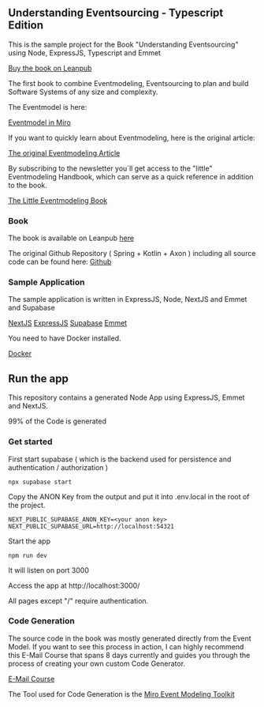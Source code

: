 ## Understanding Eventsourcing - Typescript Edition

This is the sample project for the Book "Understanding Eventsourcing" using Node, ExpressJS, Typescript and Emmet

[Buy the book on Leanpub](https://leanpub.com/eventmodeling-and-eventsourcing)

The first book to combine Eventmodeling, Eventsourcing to plan and build Software Systems of any size and complexity.

The Eventmodel is here:

[Eventmodel in Miro](https://miro.com/app/board/uXjVKvTN_NQ=/)

If you want to quickly learn about Eventmodeling, here is the original article:

[The original Eventmodeling Article](https://eventmodeling.org/posts/what-is-event-modeling/)

By subscribing to the newsletter you´ll get access to the "little" Eventmodeling Handbook, which can serve as a quick reference in addition to the book.

[The Little Eventmodeling Book](https://newsletter.nebulit.de/)

### Book

The book is available on Leanpub [here](https://eventmodelers.de/das-eventsourcing-buch)

The original Github Repository ( Spring + Kotlin + Axon ) including all source code can be found here:
[Github](https://github.com/dilgerma/eventsourcing-book)

### Sample Application

The sample application is written in ExpressJS, Node, NextJS and Emmet and Supabase

[NextJS](https://nextjs.org/)
[ExpressJS](https://expressjs.com/)
[Supabase](https://supabase.com/)
[Emmet](https://event-driven-io.github.io/emmett/getting-started.html)

You need to have Docker installed.

[Docker](https://www.docker.com/)

## Run the app

This repository contains a generated Node App using ExpressJS, Emmet and NextJS.

99% of the Code is generated

### Get started

First start supabase ( which is the backend used for persistence and authentication / authorization )

```
npx supabase start 
```

Copy the ANON Key from the output and put it into .env.local in the root of the project.

```
NEXT_PUBLIC_SUPABASE_ANON_KEY=<your anon key>
NEXT_PUBLIC_SUPABASE_URL=http://localhost:54321
```

Start the app

```
npm run dev
```

It will listen on port 3000

Access the app at http://localhost:3000/

All pages except "/" require authentication.


### Code Generation

The source code in the book was mostly generated directly from the Event Model. If you want to see this process in action, I can highly
recommend this E-Mail Course that spans 8 days currently and guides you through the process of creating your own custom Code Generator.

[E-Mail Course](https://newsletter.nebulit.de/generator)

The Tool used for Code Generation is the [Miro Event Modeling Toolkit](https://nebulit.de/eventmodeling-tooling)
